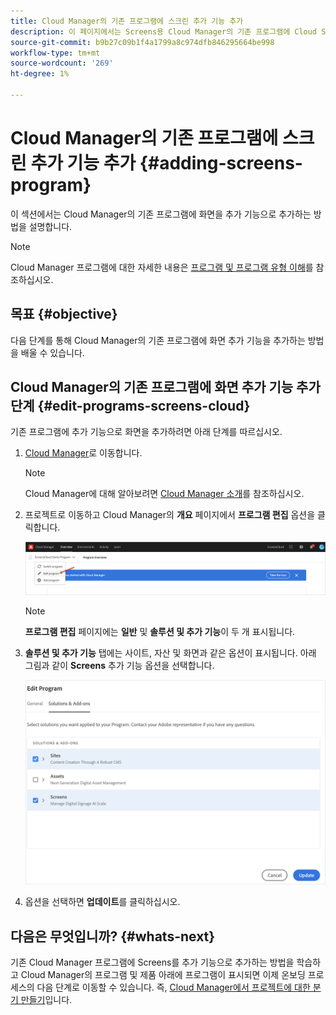 ```yaml
---
title: Cloud Manager의 기존 프로그램에 스크린 추가 기능 추가
description: 이 페이지에서는 Screens용 Cloud Manager의 기존 프로그램에 Cloud Service 추가 기능을 추가하는 방법에 대해 설명합니다.
source-git-commit: b9b27c09b1f4a1799a8c974dfb846295664be998
workflow-type: tm+mt
source-wordcount: '269'
ht-degree: 1%

---
```



# Cloud Manager의 기존 프로그램에 스크린 추가 기능 추가 {#adding-screens-program}

이 섹션에서는 Cloud Manager의 기존 프로그램에 화면을 추가 기능으로 추가하는 방법을 설명합니다.

>[!NOTE]
>Cloud Manager 프로그램에 대한 자세한 내용은 [프로그램 및 프로그램 유형 이해](https://experienceleague.adobe.com/docs/experience-manager-cloud-service/onboarding/getting-access/understand-program-types.html?lang=en)를 참조하십시오.

## 목표 {#objective}

다음 단계를 통해 Cloud Manager의 기존 프로그램에 화면 추가 기능을 추가하는 방법을 배울 수 있습니다.

## Cloud Manager의 기존 프로그램에 화면 추가 기능 추가 단계 {#edit-programs-screens-cloud}

기존 프로그램에 추가 기능으로 화면을 추가하려면 아래 단계를 따르십시오.

1. [Cloud Manager](https://my.cloudmanager.adobe.com/)로 이동합니다.

   >[!NOTE]
   >Cloud Manager에 대해 알아보려면 [Cloud Manager 소개](https://experienceleague.adobe.com/docs/experience-manager-cloud-service/onboarding/onboarding-concepts/cloud-manager-introduction.html?lang=en)를 참조하십시오.

1. 프로젝트로 이동하고 Cloud Manager의 **개요** 페이지에서 **프로그램 편집** 옵션을 클릭합니다.

   ![이미지](/help/screens-cloud/assets/onboarding/add-onexisting1.png)

   >[!NOTE]
   >**프로그램 편집** 페이지에는 **일반** 및 **솔루션 및 추가 기능**&#x200B;이 두 개 표시됩니다.

1. **솔루션 및 추가 기능** 탭에는 사이트, 자산 및 화면과 같은 옵션이 표시됩니다. 아래 그림과 같이 **Screens** 추가 기능 옵션을 선택합니다.

   ![이미지](/help/screens-cloud/assets/onboarding/add-onexisting2.png)

1. 옵션을 선택하면 **업데이트**&#x200B;를 클릭하십시오.

## 다음은 무엇입니까? {#whats-next}

기존 Cloud Manager 프로그램에 Screens를 추가 기능으로 추가하는 방법을 학습하고 Cloud Manager의 프로그램 및 제품 아래에 프로그램이 표시되면 이제 온보딩 프로세스의 다음 단계로 이동할 수 있습니다. 즉, [Cloud Manager에서 프로젝트에 대한 분기 만들기](/help/screens-cloud/onboarding-screens-cloud/creating-a-branch.md)입니다.